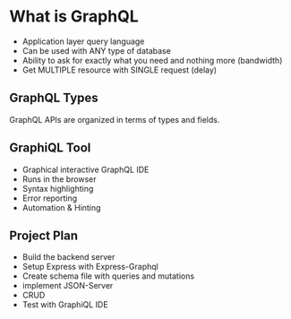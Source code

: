 # What is GraphQL

- Application layer query language
- Can be used with ANY type of database
- Ability to ask for exactly what you need and nothing more (bandwidth)
- Get MULTIPLE resource with SINGLE request (delay)

## GraphQL Types

GraphQL APIs are organized in terms of types and fields.

## GraphiQL Tool

- Graphical interactive GraphQL IDE
- Runs in the browser
- Syntax highlighting
- Error reporting
- Automation & Hinting

## Project Plan

- Build the backend server
- Setup Express with Express-Graphql
- Create schema file with queries and mutations
- implement JSON-Server
- CRUD
- Test with GraphiQL IDE
